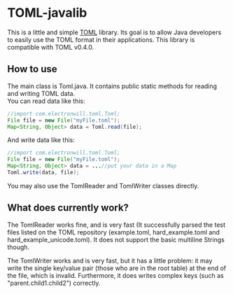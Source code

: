 # TOML-javalib
This is a little and simple [TOML](https://github.com/toml-lang/toml) library.
Its goal is to allow Java developers to easily use the TOML format in their applications.
This library is compatible with TOML v0.4.0.

## How to use
The main class is Toml.java. It contains public static methods for reading and writing TOML data.  
You can read data like this:
```java
//import com.electronwill.toml.Toml;
File file = new File("myFile.toml");
Map<String, Object> data = Toml.read(file);
```

And write data like this:
```java
//import com.electronwill.toml.Toml;
File file = new File("myFile.toml");
Map<String, Object> data = ...//put your data in a Map
Toml.write(data, file);
```

You may also use the TomlReader and TomlWriter classes directly.  

## What does currently work?
The TomlReader works fine, and is very fast (It successfully parsed the test files listed on the TOML repository (example.toml, hard\_example.toml and hard\_example\_unicode.toml). It does not support the basic multiline Strings though.  

The TomlWriter works and is very fast, but it has a little problem: it may write the single key/value pair (those who are in the root table) at the end of the file, which is invalid. Furthermore, it does writes complex keys (such as "parent.child1.child2") correctly.  

